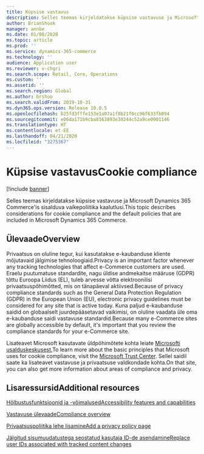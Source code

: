 ```yaml
---
title: Küpsise vastavus
description: Selles teemas kirjeldatakse küpsise vastavuse ja Microsoft Dynamics 365 Commerce'is sisalduva vaikepoliitika kaalutlusi.
author: BrianShook
manager: annbe
ms.date: 01/08/2020
ms.topic: article
ms.prod: ''
ms.service: dynamics-365-commerce
ms.technology: ''
audience: Application user
ms.reviewer: v-chgri
ms.search.scope: Retail, Core, Operations
ms.custom: ''
ms.assetid: ''
ms.search.region: Global
ms.author: brshoo
ms.search.validFrom: 2019-10-31
ms.dyn365.ops.version: Release 10.0.5
ms.openlocfilehash: b25fd3fffe153e1a07a1f8b21f0cc96f633fb894
ms.sourcegitcommit: e06da171b9cba8163893e30244c52a9ce0901146
ms.translationtype: HT
ms.contentlocale: et-EE
ms.lasthandoff: 04/21/2020
ms.locfileid: "3275367"
---
```

# <a name="cookie-compliance"></a><span data-ttu-id="b1b46-103">Küpsise vastavus</span><span class="sxs-lookup"><span data-stu-id="b1b46-103">Cookie compliance</span></span>


[!include [banner](includes/banner.md)]

<span data-ttu-id="b1b46-104">Selles teemas kirjeldatakse küpsise vastavuse ja Microsoft Dynamics 365 Commerce'is sisalduva vaikepoliitika kaalutlusi.</span><span class="sxs-lookup"><span data-stu-id="b1b46-104">This topic describes considerations for cookie compliance and the default policies that are included in Microsoft Dynamics 365 Commerce.</span></span>

## <a name="overview"></a><span data-ttu-id="b1b46-105">Ülevaade</span><span class="sxs-lookup"><span data-stu-id="b1b46-105">Overview</span></span>

<span data-ttu-id="b1b46-106">Privaatsus on oluline tegur, kui kasutatakse e-kaubanduse kliente mõjutavaid jälgimise tehnoloogiaid.</span><span class="sxs-lookup"><span data-stu-id="b1b46-106">Privacy is an important factor whenever any tracking technologies that affect e-Commerce customers are used.</span></span> <span data-ttu-id="b1b46-107">Eraelu puutumatuse standardite, nagu üldise andmekaitse määruse (GDPR) tõttu Euroopa Liidus (EL), tuleb arvesse võtta elektroonilisi privaatsuspõhimõtted, mis on tänapäeval aktiivsed.</span><span class="sxs-lookup"><span data-stu-id="b1b46-107">Because of privacy compliance standards such as the General Data Protection Regulation (GDPR) in the European Union (EU), electronic privacy guidelines must be considered for any site that is active today.</span></span> <span data-ttu-id="b1b46-108">Kuna paljud e-kaubanduse saidid on globaalselt juurdepääsetavad vaikimisi, on oluline vaadata üle oma e-kaubanduse saidi vastavuse standardid.</span><span class="sxs-lookup"><span data-stu-id="b1b46-108">Because many e-Commerce sites are globally accessible by default, it's important that you review the compliance standards for your e-Commerce site.</span></span>

<span data-ttu-id="b1b46-109">Lisateavet Microsoft kasutavate üldpõhimõtete kohta leiate [Microsofti usalduskeskusest.](https://www.microsoft.com/trust-center)</span><span class="sxs-lookup"><span data-stu-id="b1b46-109">To learn more about the basic principles that Microsoft uses for cookie compliance, visit the [Microsoft Trust Center](https://www.microsoft.com/trust-center).</span></span> <span data-ttu-id="b1b46-110">Sellel saidil saate ka lisateavet vastavuse ja privaatsuse valdkondade kohta.</span><span class="sxs-lookup"><span data-stu-id="b1b46-110">On that site, you can also get more information about areas of compliance and privacy.</span></span>

## <a name="additional-resources"></a><span data-ttu-id="b1b46-111">Lisaressursid</span><span class="sxs-lookup"><span data-stu-id="b1b46-111">Additional resources</span></span>

[<span data-ttu-id="b1b46-112">Hõlbustusfunktsioonid ja -võimalused</span><span class="sxs-lookup"><span data-stu-id="b1b46-112">Accessibility features and capabilities</span></span>](accessibility.md)

[<span data-ttu-id="b1b46-113">Vastavuse ülevaade</span><span class="sxs-lookup"><span data-stu-id="b1b46-113">Compliance overview</span></span>](compliance-overview.md)

[<span data-ttu-id="b1b46-114">Privaatsuspoliitika lehe lisamine</span><span class="sxs-lookup"><span data-stu-id="b1b46-114">Add a privacy policy page</span></span>](add-privacy-page.md)

[<span data-ttu-id="b1b46-115">Jälgitud sisumuudatustega seostatud kasutaja ID-de asendamine</span><span class="sxs-lookup"><span data-stu-id="b1b46-115">Replace user IDs associated with tracked content changes</span></span>](replace-IDs-tracked-changes.md)
